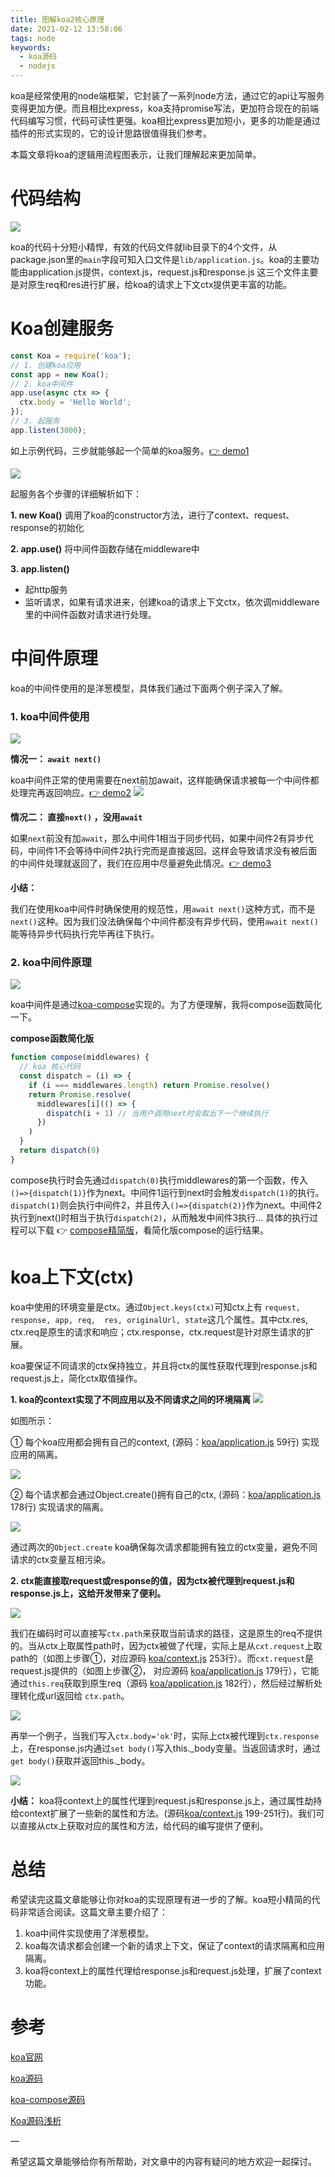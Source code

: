 ```yaml
---
title: 图解koa2核心原理
date: 2021-02-12 13:58:06
tags: node
keywords:
  - koa源码
  - nodejs
---
```


koa是经常使用的node端框架，它封装了一系列node方法，通过它的api让写服务变得更加方便。而且相比express，koa支持promise写法，更加符合现在的前端代码编写习惯，代码可读性更强。koa相比express更加短小，更多的功能是通过插件的形式实现的，它的设计思路很值得我们参考。

本篇文章将koa的逻辑用流程图表示，让我们理解起来更加简单。
<!-- more -->
# 代码结构
![](https://p3-juejin.byteimg.com/tos-cn-i-k3u1fbpfcp/ae9cf32b2dd9416087eb83164269820e~tplv-k3u1fbpfcp-watermark.image)

koa的代码十分短小精悍，有效的代码文件就lib目录下的4个文件，从package.json里的`main`字段可知入口文件是`lib/application.js`。koa的主要功能由application.js提供，context.js，request.js和response.js 这三个文件主要是对原生req和res进行扩展，给koa的请求上下文ctx提供更丰富的功能。

# Koa创建服务
```js
const Koa = require('koa');
// 1. 创建koa应用
const app = new Koa();
// 2. koa中间件
app.use(async ctx => {
  ctx.body = 'Hello World';
});
// 3. 起服务
app.listen(3000);
```

如上示例代码，三步就能够起一个简单的koa服务。[👉 demo1](https://github.com/kinyaying/koa-demo/blob/main/demo1.js)

![](https://p3-juejin.byteimg.com/tos-cn-i-k3u1fbpfcp/d9cd91d1c7594d759ad147c7fa7468b4~tplv-k3u1fbpfcp-watermark.image)

起服务各个步骤的详细解析如下：

**1. new Koa()**
调用了koa的constructor方法，进行了context、request、response的初始化

**2. app.use()**
将中间件函数存储在middleware中

**3. app.listen()**

- 起http服务
- 监听请求，如果有请求进来，创建koa的请求上下文ctx，依次调middleware里的中间件函数对请求进行处理。


# 中间件原理
koa的中间件使用的是洋葱模型，具体我们通过下面两个例子深入了解。
### 1. koa中间件使用
![](https://p6-juejin.byteimg.com/tos-cn-i-k3u1fbpfcp/d4cb22cf5816444798038a1cee5eb9aa~tplv-k3u1fbpfcp-watermark.image)

**情况一： `await next()`**

koa中间件正常的使用需要在next前加await，这样能确保请求被每一个中间件都处理完再返回响应。[👉 demo2](https://github.com/kinyaying/koa-demo/blob/main/demo2.js)
![](https://p1-juejin.byteimg.com/tos-cn-i-k3u1fbpfcp/7431b034d26541ed85f64f96b3e8833c~tplv-k3u1fbpfcp-watermark.image)

**情况二： 直接`next()` ，没用`await`**

如果`next`前没有加`await`，那么中间件1相当于同步代码，如果中间件2有异步代码，中间件1不会等待中间件2执行完而是直接返回。这样会导致请求没有被后面的中间件处理就返回了，我们在应用中尽量避免此情况。[👉 demo3](https://github.com/kinyaying/koa-demo/blob/main/demo3.js)

**小结：**

我们在使用koa中间件时确保使用的规范性，用`await next()`这种方式，而不是`next()`这种。因为我们没法确保每个中间件都没有异步代码，使用`await next()`能等待异步代码执行完毕再往下执行。

### 2. koa中间件原理
![](https://p9-juejin.byteimg.com/tos-cn-i-k3u1fbpfcp/6765b516fbb7400299151aac96dbfc96~tplv-k3u1fbpfcp-watermark.image)

koa中间件是通过[koa-compose](https://github.com/koajs/compose)实现的。为了方便理解，我将compose函数简化一下。

**compose函数简化版**
```js
function compose(middlewares) {
  // koa 核心代码
  const dispatch = (i) => {
    if (i === middlewares.length) return Promise.resolve()
    return Promise.resolve(
      middlewares[i](() => {
        dispatch(i + 1) // 当用户调用next时会取出下一个继续执行
      })
    )
  }
  return dispatch(0)
}
```

compose执行时会先通过`dispatch(0)`执行middlewares的第一个函数，传入`()=>{dispatch(1)}`作为next。中间件1运行到next时会触发`dispatch(1)`的执行。`dispatch(1)`则会执行中间件2，并且传入`()=>{dispatch(2)}`作为next。中间件2执行到next()时相当于执行`dispatch(2)`，从而触发中间件3执行...
具体的执行过程可以下载 👉 [compose精简版](https://github.com/kinyaying/koa-demo/blob/main/compose.js)，看简化版compose的运行结果。

# koa上下文(ctx)

koa中使用的环境变量是ctx。通过`Object.keys(ctx)`可知ctx上有 `request, response, app, req,  res, originalUrl, state`这几个属性。其中ctx.res, ctx.req是原生的请求和响应；ctx.response，ctx.request是针对原生请求的扩展。

koa要保证不同请求的ctx保持独立，并且将ctx的属性获取代理到response.js和request.js上，简化ctx取值操作。

**1. koa的context实现了不同应用以及不同请求之间的环境隔离**
![](https://p3-juejin.byteimg.com/tos-cn-i-k3u1fbpfcp/a0018165c33749e3a9412d1ebdf3b433~tplv-k3u1fbpfcp-watermark.image)

如图所示：

① 每个koa应用都会拥有自己的context, (源码：[koa/application.js](https://github.com/koajs/koa/blob/master/lib/application.js) 59行) 实现应用的隔离。

![](https://p9-juejin.byteimg.com/tos-cn-i-k3u1fbpfcp/b706081401b149a081e7d09ecc9986ef~tplv-k3u1fbpfcp-watermark.image)

② 每个请求都会通过Object.create()拥有自己的ctx, (源码：[koa/application.js](https://github.com/koajs/koa/blob/master/lib/application.js) 178行) 实现请求的隔离。

![](https://p3-juejin.byteimg.com/tos-cn-i-k3u1fbpfcp/8601ffa627734426a11353ceaac7b764~tplv-k3u1fbpfcp-watermark.image)

通过两次的`Object.create` koa确保每次请求都能拥有独立的ctx变量，避免不同请求的ctx变量互相污染。

**2. ctx能直接取request或response的值，因为ctx被代理到request.js和response.js上，这给开发带来了便利。**

![](https://p1-juejin.byteimg.com/tos-cn-i-k3u1fbpfcp/cced934c28374cc4b84c436a41cb5d7d~tplv-k3u1fbpfcp-watermark.image)

我们在编码时可以直接写`ctx.path`来获取当前请求的路径，这是原生的req不提供的。当从ctx上取属性path时，因为ctx被做了代理，实际上是从`cxt.request`上取path的（如图上步骤①，对应源码 [koa/context.js](https://github.com/koajs/koa/blob/master/lib/context.js)  253行）。而`cxt.request`是request.js提供的（如图上步骤②， 对应源码  [koa/application.js](https://github.com/koajs/koa/blob/master/lib/application.js) 179行），它能通过`this.req`获取到原生req（源码 [koa/application.js](https://github.com/koajs/koa/blob/master/lib/application.js) 182行），然后经过解析处理转化成url返回给 `ctx.path`。


![](https://p9-juejin.byteimg.com/tos-cn-i-k3u1fbpfcp/dc0ca7edb85647ca93ca0f460fc27c29~tplv-k3u1fbpfcp-watermark.image)

再举一个例子，当我们写入`ctx.body='ok'`时，实际上ctx被代理到`ctx.response`上，在response.js内通过`set body()`写入this._body变量。当返回请求时，通过`get body()`获取并返回this._body。

![](https://p3-juejin.byteimg.com/tos-cn-i-k3u1fbpfcp/879aafcdeb774e48b94b27ac97322fe0~tplv-k3u1fbpfcp-watermark.image)

**小结：** koa将context上的属性代理到request.js和response.js上，通过属性劫持给context扩展了一些新的属性和方法。(源码[koa/context.js](https://github.com/koajs/koa/blob/master/lib/context.js) 199-251行)。我们可以直接从ctx上获取对应的属性和方法，给代码的编写提供了便利。

# 总结

希望读完这篇文章能够让你对koa的实现原理有进一步的了解。koa短小精简的代码非常适合阅读。这篇文章主要介绍了：
1. koa中间件实现使用了洋葱模型。
2. koa每次请求都会创建一个新的请求上下文，保证了context的请求隔离和应用隔离。
3. koa将context上的属性代理给response.js和request.js处理，扩展了context功能。


# 参考
[koa官网](https://koa.bootcss.com/)

[koa源码](https://github.com/koajs/koa)

[koa-compose源码](https://github.com/koajs/compose)

[Koa源码浅析](https://segmentfault.com/a/1190000019603834)

—

希望这篇文章能够给你有所帮助，对文章中的内容有疑问的地方欢迎一起探讨。


